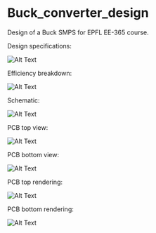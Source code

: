 # Buck_converter_design
Design of a Buck SMPS for EPFL EE-365 course.

Design specifications:

![Alt Text](/Design_Specs.PNG)

Efficiency breakdown: 

![Alt Text](/Power_loss_breakdown.PNG)

Schematic: 

![Alt Text](/Schematic_capture.PNG)

PCB top view: 

![Alt Text](/Buck_PCB_front.PNG)

PCB bottom view: 

![Alt Text](/Buck_PCB_back.PNG)

PCB top rendering: 

![Alt Text](/PCB_top.PNG)

PCB bottom rendering: 

![Alt Text](/PCB_bottom.PNG)

